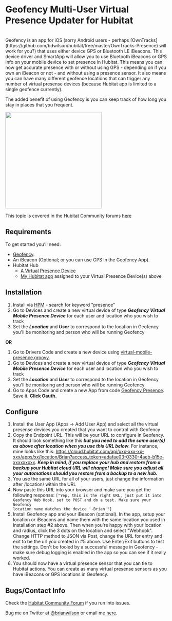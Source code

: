 Geofency Multi-User Virtual Presence Updater for Hubitat
=======
<br>
Geofency is an app for iOS (sorry Android users - perhaps
[OwnTracks](https://github.com/bdwilson/hubitat/tree/master/OwnTracks-Presence)
will work for you?) that uses either device GPS or Bluetooth LE iBeacons. This device driver and SmartApp will allow you to use
Bluetooth iBeacons or GPS info on your mobile device to set presence in
Hubitat. This means you can now get accurate presence with or without using GPS
- depending on if you own an iBeacon or not - and without using a presence
sensor. It also means you can have many different geofence locations that can
trigger any number of virtual presense devices (because Hubitat app is limited
to a single geofence currently). 

The added benefit of using Geofency is you can keep track of how long you stay
in places that you frequent. 

<img src="https://bdwilson.github.io/images/IMG_0BDCE0D2F6F9-1.jpeg" width=300px>

This topic is covered in the Hubitat Community forums <a href="https://community.hubitat.com/t/release-geofency-presence/22788">here</a>

Requirements
------------
To get started you'll need:
- [Geofency](https://www.geofency.com/).
- An iBeacon (Optional; or you can use GPS in the Geofency App). 
- Hubitat Hub
	- [A Virtual Presence Device](https://raw.githubusercontent.com/bdwilson/hubitat/master/Geofency-Presence/virtual-mobile-presence.groovy)
	- [My Hubitat app](https://raw.githubusercontent.com/bdwilson/hubitat/master/Geofency-Presence/geofency-presence.groovy) assigned to your Virtual Presence Device(s) above

Installation
--------------------
1. Install via [HPM](https://community.hubitat.com/t/beta-hubitat-package-manager/38016) - search for keyword "presence"
2. Go to Devices and create a new virtual device of type ___Geofency Virtual Mobile Presence Device___ for each user and location who you wish to track
3. Set the ___Location___ and ___User___ to correspond to the location in Geofency you'll be monitoring and person who will be running Geofency

__OR__

1. Go to Drivers Code and create a new device using [virtual-mobile-presence.groovy](https://raw.githubusercontent.com/bdwilson/hubitat/master/Geofency-Presence/virtual-mobile-presence.groovy).
2. Go to Devices and create a new virtual device of type ___Geofency Virtual Mobile Presence Device___ for each user and location who you wish to track
3. Set the ___Location___ and ___User___ to correspond to the location in Geofency you'll be monitoring and person who will be running Geofency
4. Go to Apps Code and create a new App from code [Geofency Presence](https://raw.githubusercontent.com/bdwilson/hubitat/master/Geofency-Presence/geofency-presence.groovy).  Save it. <b>Click Oauth.</b>

Configure
---------
1. Install the User App (Apps -> Add User App) and select all the virtual presense devices you created that you want to control with Geofency
2. Copy the Endpoint URL. This will be your URL to configure in Geofency.  It should look something like this ___but you need to add the same user(s) as above after location when you use this URL below___.  For instance, mine looks
like this:
https://cloud.hubitat.com/api/xxx-xxx-xx-xxx/apps/xx/location/Brian?access_token=adafae03-0330-4aeb-b15e-xxxxxxxxx.
___Keep in mind, if you replace your hub and restore from a backup your Hubitat
cloud URL will change! Make sure you adjust all your automations should you
restore from a backup to a new hub.___
3. You use the same URL for all of your users, just change the information after /location/ within the URL
4. Now paste this URL into your browser and make sure you get the following response: <code>["Yep, this is the right URL, just put it into Geofency Web Hook, set to POST and do a test. Make sure your Geofency location name matches the device '<location>-Brian'"]</code>
5. Install Geofency app and your iBeacon (optional).  In the app, setup your location or iBeacons and name them with the same location you used in installation step #2 above. Then when you're happy with your location and radius, click the 3 dots on the location and select "Webhook". Change HTTP method to JSON via Post, change the URL for entry and exit to be the url you created in #5 above. Use Enter/Exit buttons to test the settings. Don't be fooled by a successful message in Geofency - make sure debug logging is enabled in the app so you can see if it really worked. 
6. You should now have a virtual presence sensor that you can tie to Hubitat actions. You can create as many virtual presense sensors as you have iBeacons or GPS locations in Geofency.

Bugs/Contact Info
-----------------
Check the [Hubitat Community Forum](https://community.hubitat.com/t/release-geofency-presence/22788) if you run into issues. 

Bug me on Twitter at [@brianwilson](http://twitter.com/brianwilson) or email me [here](http://cronological.com/comment.php?ref=bubba).
